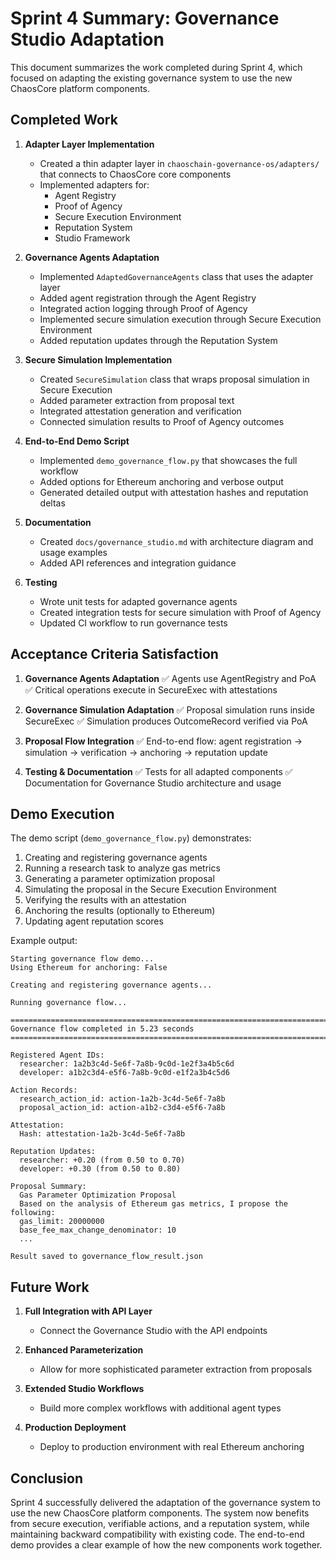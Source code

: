 # Sprint 4 Summary: Governance Studio Adaptation

This document summarizes the work completed during Sprint 4, which focused on adapting the existing governance system to use the new ChaosCore platform components.

## Completed Work

1. **Adapter Layer Implementation**
   - Created a thin adapter layer in `chaoschain-governance-os/adapters/` that connects to ChaosCore core components
   - Implemented adapters for:
     - Agent Registry
     - Proof of Agency
     - Secure Execution Environment
     - Reputation System
     - Studio Framework

2. **Governance Agents Adaptation**
   - Implemented `AdaptedGovernanceAgents` class that uses the adapter layer
   - Added agent registration through the Agent Registry
   - Integrated action logging through Proof of Agency
   - Implemented secure simulation execution through Secure Execution Environment
   - Added reputation updates through the Reputation System

3. **Secure Simulation Implementation**
   - Created `SecureSimulation` class that wraps proposal simulation in Secure Execution
   - Added parameter extraction from proposal text
   - Integrated attestation generation and verification
   - Connected simulation results to Proof of Agency outcomes

4. **End-to-End Demo Script**
   - Implemented `demo_governance_flow.py` that showcases the full workflow
   - Added options for Ethereum anchoring and verbose output
   - Generated detailed output with attestation hashes and reputation deltas

5. **Documentation**
   - Created `docs/governance_studio.md` with architecture diagram and usage examples
   - Added API references and integration guidance

6. **Testing**
   - Wrote unit tests for adapted governance agents
   - Created integration tests for secure simulation with Proof of Agency
   - Updated CI workflow to run governance tests

## Acceptance Criteria Satisfaction

1. **Governance Agents Adaptation**
   ✅ Agents use AgentRegistry and PoA
   ✅ Critical operations execute in SecureExec with attestations

2. **Governance Simulation Adaptation**
   ✅ Proposal simulation runs inside SecureExec
   ✅ Simulation produces OutcomeRecord verified via PoA

3. **Proposal Flow Integration**
   ✅ End-to-end flow: agent registration → simulation → verification → anchoring → reputation update

4. **Testing & Documentation**
   ✅ Tests for all adapted components
   ✅ Documentation for Governance Studio architecture and usage

## Demo Execution

The demo script (`demo_governance_flow.py`) demonstrates:

1. Creating and registering governance agents
2. Running a research task to analyze gas metrics
3. Generating a parameter optimization proposal
4. Simulating the proposal in the Secure Execution Environment
5. Verifying the results with an attestation
6. Anchoring the results (optionally to Ethereum)
7. Updating agent reputation scores

Example output:
```
Starting governance flow demo...
Using Ethereum for anchoring: False

Creating and registering governance agents...

Running governance flow...

================================================================================
Governance flow completed in 5.23 seconds
================================================================================

Registered Agent IDs:
  researcher: 1a2b3c4d-5e6f-7a8b-9c0d-1e2f3a4b5c6d
  developer: a1b2c3d4-e5f6-7a8b-9c0d-e1f2a3b4c5d6

Action Records:
  research_action_id: action-1a2b-3c4d-5e6f-7a8b
  proposal_action_id: action-a1b2-c3d4-e5f6-7a8b

Attestation:
  Hash: attestation-1a2b-3c4d-5e6f-7a8b

Reputation Updates:
  researcher: +0.20 (from 0.50 to 0.70)
  developer: +0.30 (from 0.50 to 0.80)

Proposal Summary:
  Gas Parameter Optimization Proposal
  Based on the analysis of Ethereum gas metrics, I propose the following:
  gas_limit: 20000000
  base_fee_max_change_denominator: 10
  ...

Result saved to governance_flow_result.json
```

## Future Work

1. **Full Integration with API Layer**
   - Connect the Governance Studio with the API endpoints

2. **Enhanced Parameterization**
   - Allow for more sophisticated parameter extraction from proposals

3. **Extended Studio Workflows**
   - Build more complex workflows with additional agent types

4. **Production Deployment**
   - Deploy to production environment with real Ethereum anchoring

## Conclusion

Sprint 4 successfully delivered the adaptation of the governance system to use the new ChaosCore platform components. The system now benefits from secure execution, verifiable actions, and a reputation system, while maintaining backward compatibility with existing code. The end-to-end demo provides a clear example of how the new components work together. 